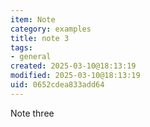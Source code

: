 ```yaml
---
item: Note
category: examples
title: note 3
tags:
- general
created: 2025-03-10@18:13:19
modified: 2025-03-10@18:13:19
uid: 0652cdea833add64
---
```


Note three